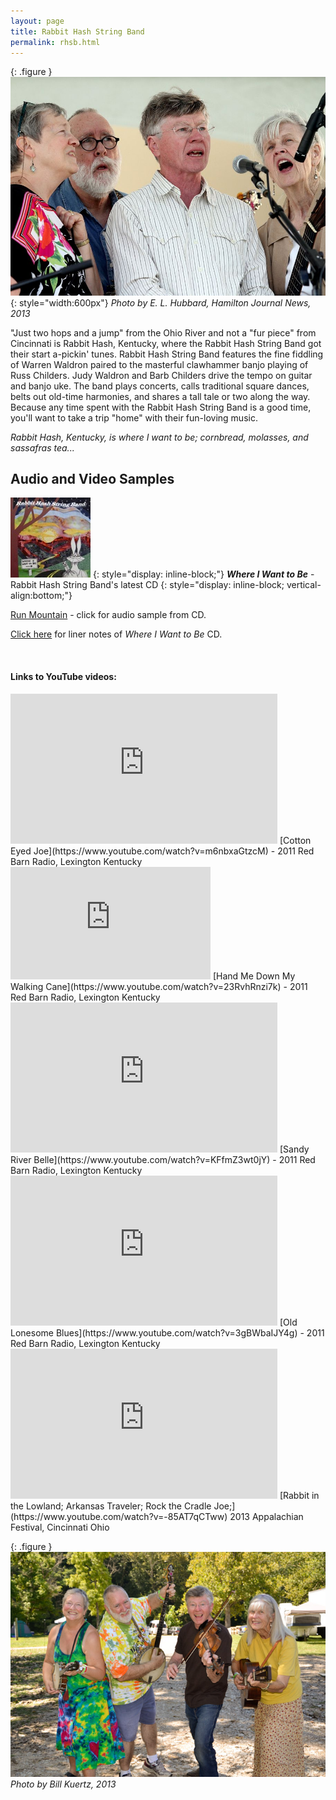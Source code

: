```yaml
---
layout: page
title: Rabbit Hash String Band
permalink: rhsb.html
---
```


{: .figure }
![RHSB_Rivers_Edge](assets/images/RHSB_Rivers_Edge.jpg "Rabbit Hash String Band"){: style="width:600px"}
_Photo by E. L. Hubbard, Hamilton Journal News, 2013_

"Just two hops and a jump" from the Ohio River and not a "fur piece" from Cincinnati is Rabbit Hash, Kentucky, where the Rabbit Hash String Band got their start a-pickin' tunes. Rabbit Hash String Band features the fine fiddling of Warren Waldron paired to the masterful clawhammer banjo playing of Russ Childers. Judy Waldron and Barb Childers drive the tempo on guitar and banjo uke. The band plays concerts, calls traditional square dances, belts out old-time harmonies, and shares a tall tale or two along the way. Because any time spent with the Rabbit Hash String Band is a good time, you'll want to take a trip "home" with their fun-loving music.

_Rabbit Hash, Kentucky, is where I want to be; cornbread, molasses, and sassafras tea..._

## Audio and Video Samples

[![Album Cover](assets/images/RHSB_COVER_THUMB.jpg)](RHSB_CD_COVER.HTML)
{: style="display: inline-block;"}
_**Where I Want to Be**_ - Rabbit Hash String Band's latest CD
{: style="display: inline-block; vertical-align:bottom;"}

[Run Mountain](assets/music/Run_Mountain.mp3) - click for audio sample from CD.

[Click here](RHSB_CD_COVER.HTML) for liner notes of _Where I Want to Be_ CD.

<br />

#### Links to YouTube videos:

<iframe width="427" height="240" src="https://www.youtube.com/embed/m6nbxaGtzcM" frameborder="0" allowfullscreen></iframe>
[Cotton Eyed Joe](https://www.youtube.com/watch?v=m6nbxaGtzcM) - 2011 Red Barn Radio, Lexington Kentucky

<iframe width="320" height="180" src="https://www.youtube.com/embed/23RvhRnzi7k" frameborder="0" allowfullscreen></iframe>
[Hand Me Down My Walking Cane](https://www.youtube.com/watch?v=23RvhRnzi7k) - 2011 Red Barn Radio, Lexington Kentucky

<iframe width="427" height="240" src="https://www.youtube.com/embed/KFfmZ3wt0jY" frameborder="0" allowfullscreen></iframe>
[Sandy River Belle](https://www.youtube.com/watch?v=KFfmZ3wt0jY) - 2011 Red Barn Radio, Lexington Kentucky

<iframe width="427" height="240" src="https://www.youtube.com/embed/3gBWbaIJY4g" frameborder="0" allowfullscreen></iframe>
[Old Lonesome Blues](https://www.youtube.com/watch?v=3gBWbaIJY4g) - 2011 Red Barn Radio, Lexington Kentucky

<iframe width="427" height="240" src="https://www.youtube.com/embed/-85AT7qCTww" frameborder="0" allowfullscreen></iframe>
[Rabbit in the Lowland; Arkansas Traveler; Rock the Cradle Joe;](https://www.youtube.com/watch?v=-85AT7qCTww)
2013 Appalachian Festival, Cincinnati Ohio

{: .figure }
![rhsbatwbff](assets/images/rhsbatwbff.jpg "Rabbit Hash String Band")
_Photo by Bill Kuertz, 2013_
